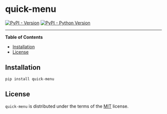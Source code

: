 # quick-menu

[![PyPI - Version](https://img.shields.io/pypi/v/quick-menu.svg)](https://pypi.org/project/quick-menu)
[![PyPI - Python Version](https://img.shields.io/pypi/pyversions/quick-menu.svg)](https://pypi.org/project/quick-menu)

-----

**Table of Contents**

- [Installation](#installation)
- [License](#license)

## Installation

```console
pip install quick-menu
```

## License

`quick-menu` is distributed under the terms of the [MIT](https://spdx.org/licenses/MIT.html) license.
